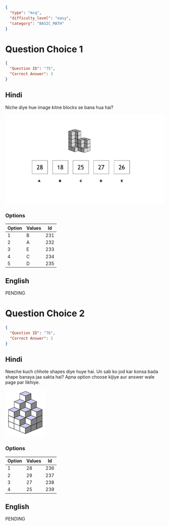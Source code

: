 ```json
{
  "type": "mcq",
  "difficulty_level": "easy",
  "category": "BASIC_MATH"
}
```

# Question Choice 1
```json
{
  "Question ID": "75",
  "Correct Answer": 3
}
```

## Hindi
Niche diye hue image kitne blocks se bana hua hai?

![](images/question_14/choice1.png)

### Options
| Option | Values |Id     |
|:-------|:-------|:-----:|
| 1      | B      |231    |
| 2      | A      |232    |
| 3      | E      |233    |
| 4      | C      |234    |
| 5      | D      |235    |

## English
PENDING

# Question Choice 2
```json
{
  "Question ID": "76",
  "Correct Answer": 2
}
```
## Hindi
Neeche kuch chhote shapes diye huye hai. Un sab ko jod kar konsa bada shape banaya jaa sakta hai? Apna option choose kijiye aur answer wale page par likhiye.

![](images/question_14/choice2.gif)

### Options
| Option | Values |Id     |
|:-------|:-------|:-----:|
| 1      | 28     |236    |
| 2      | 29     |237    |
| 3      | 27     |238    |
| 4      | 25     |239    |


## English
PENDING
